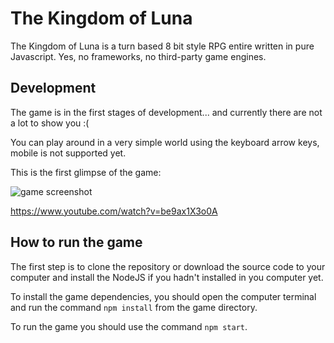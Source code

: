 # The Kingdom of Luna

The Kingdom of Luna is a turn based 8 bit style RPG entire written in pure Javascript. Yes, no frameworks, no third-party game engines.

## Development

The game is in the first stages of development... and currently there are not a lot to show you :(

You can play around in a very simple world using the keyboard arrow keys, mobile is not supported yet.

This is the first glimpse of the game:

![game screenshot](resources/luna-0.01-alpha01.gif)

https://www.youtube.com/watch?v=be9ax1X3o0A


## How to run the game

The first step is to clone the repository or download the source code to your computer and install the NodeJS if you hadn't installed in you computer yet.

To install the game dependencies, you should open the computer terminal and run the command ```npm install``` from the game directory.

To run the game you should use the command ```npm start```.
